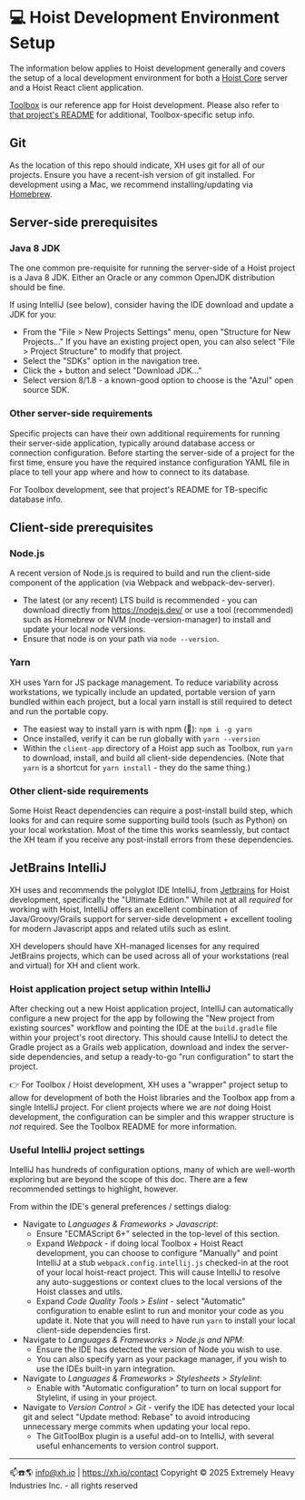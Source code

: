 # 💻 Hoist Development Environment Setup

The information below applies to Hoist development generally and covers the setup of a local
development environment for both a [Hoist Core](https://github.com/xh/toolbox) server and a Hoist
React client application.

[Toolbox](https://github.com/xh/toolbox) is our reference app for Hoist development. Please also
refer to [that project's README](https://github.com/xh/toolbox/blob/develop/README.md) for
additional, Toolbox-specific setup info.

## Git

As the location of this repo should indicate, XH uses git for all of our projects. Ensure you have a
recent-ish version of git installed. For development using a Mac, we recommend installing/updating
via [Homebrew](https://brew.sh/).

## Server-side prerequisites

### Java 8 JDK

The one common pre-requisite for running the server-side of a Hoist project is a Java 8 JDK. Either
an Oracle or any common OpenJDK distribution should be fine.

If using IntelliJ (see below), consider having the IDE download and update a JDK for you:

-   From the "File > New Projects Settings" menu, open "Structure for New Projects..." If you have an
    existing project open, you can also select "File > Project Structure" to modify that project.
-   Select the "SDKs" option in the navigation tree.
-   Click the + button and select "Download JDK..."
-   Select version 8/1.8 - a known-good option to choose is the "Azul" open source SDK.

### Other server-side requirements

Specific projects can have their own additional requirements for running their server-side
application, typically around database access or connection configuration. Before starting the
server-side of a project for the first time, ensure you have the required instance configuration
YAML file in place to tell your app where and how to connect to its database.

For Toolbox development, see that project's README for TB-specific database info.

## Client-side prerequisites

### Node.js

A recent version of Node.js is required to build and run the client-side component of the
application (via Webpack and webpack-dev-server).

-   The latest (or any recent) LTS build is recommended - you can download directly from
    https://nodejs.dev/ or use a tool (recommended) such as Homebrew or NVM (node-version-manager) to
    install and update your local node versions.
-   Ensure that node is on your path via `node --version`.

### Yarn

XH uses Yarn for JS package management. To reduce variability across workstations, we typically
include an updated, portable version of yarn bundled within each project, but a local yarn install
is still required to detect and run the portable copy.

-   The easiest way to install yarn is with npm (🤯): `npm i -g yarn`
-   Once installed, verify it can be run globally with `yarn --version`
-   Within the `client-app` directory of a Hoist app such as Toolbox, run `yarn` to download, install,
    and build all client-side dependencies. (Note that `yarn` is a shortcut for `yarn install` - they
    do the same thing.)

### Other client-side requirements

Some Hoist React dependencies can require a post-install build step, which looks for and can require
some supporting build tools (such as Python) on your local workstation. Most of the time this works
seamlessly, but contact the XH team if you receive any post-install errors from these dependencies.

## JetBrains IntelliJ

XH uses and recommends the polyglot IDE IntelliJ, from [Jetbrains](https://jetbrains.com) for Hoist
development, specifically the "Ultimate Edition." While not at all _required_ for working with
Hoist, IntelliJ offers an excellent combination of Java/Groovy/Grails support for server-side
development + excellent tooling for modern Javascript apps and related utils such as eslint.

XH developers should have XH-managed licenses for any required JetBrains projects, which can be used
across all of your workstations (real and virtual) for XH and client work.

### Hoist application project setup within IntelliJ

After checking out a new Hoist application project, IntelliJ can automatically configure a new
project for the app by following the "New project from existing sources" workflow and pointing the
IDE at the `build.gradle` file within your project's root directory. This should cause IntelliJ to
detect the Gradle project as a Grails web application, download and index the server-side
dependencies, and setup a ready-to-go "run configuration" to start the project.

👉 For Toolbox / Hoist development, XH uses a "wrapper" project setup to allow for development of
both the Hoist libraries and the Toolbox app from a single IntelliJ project. For client projects
where we are _not_ doing Hoist development, the configuration can be simpler and this wrapper
structure is _not_ required. See the Toolbox README for more information.

### Useful IntelliJ project settings

IntelliJ has hundreds of configuration options, many of which are well-worth exploring but are
beyond the scope of this doc. There are a few recommended settings to highlight, however.

From within the IDE's general preferences / settings dialog:

-   Navigate to _Languages & Frameworks > Javascript_:
    -   Ensure "ECMAScript 6+" selected in the top-level of this section.
    -   Expand _Webpack_ - if doing local Toolbox + Hoist React development, you can choose to configure
        "Manually" and point IntelliJ at a stub `webpack.config.intellij.js` checked-in at the root of
        your local hoist-react project. This will cause IntelliJ to resolve any auto-suggestions or
        context clues to the local versions of the Hoist classes and utils.
    -   Expand _Code Quality Tools > Eslint_ - select "Automatic" configuration to enable eslint to run
        and monitor your code as you update it. Note that you will need to have run `yarn` to install
        your local client-side dependencies first.
-   Navigate to _Languages & Frameworks > Node.js and NPM_:
    -   Ensure the IDE has detected the version of Node you wish to use.
    -   You can also specify yarn as your package manager, if you wish to use the IDEs built-in yarn
        integration.
-   Navigate to _Languages & Frameworks > Stylesheets > Stylelint_:
    -   Enable with "Automatic configuration" to turn on local support for Stylelint, if using in your
        project.
-   Navigate to _Version Control > Git_ - verify the IDE has detected your local git and select
    "Update method: Rebase" to avoid introducing unnecessary merge commits when updating your local
    repo.
    -   The GitToolBox plugin is a useful add-on to IntelliJ, with several useful enhancements to
        version control support.

------------------------------------------

📫☎️🌎 info@xh.io | https://xh.io/contact
Copyright © 2025 Extremely Heavy Industries Inc. - all rights reserved
